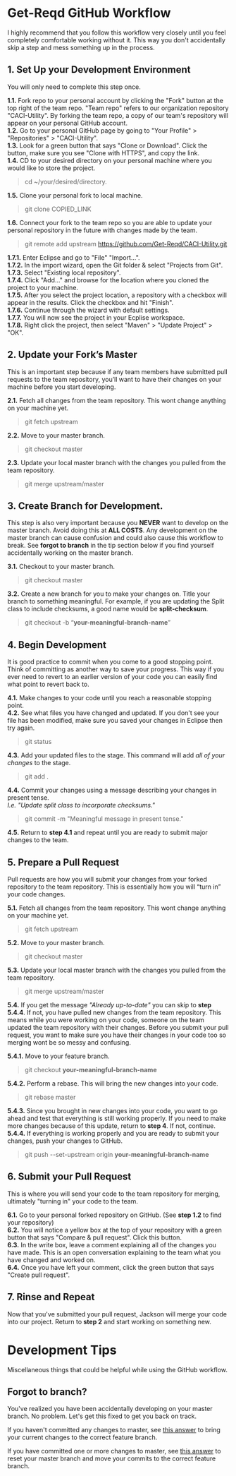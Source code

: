 # Get-Reqd GitHub Workflow  
I highly recommend that you follow this workflow very closely until you feel completely comfortable working without it. This way you don't accidentally skip a step and mess something up in the process.  

## 1. Set Up your Development Environment  
You will only need to complete this step once.  

**1.1.** Fork repo to your personal account by clicking the "Fork" button at the top right of the team repo. "Team repo" refers to our organization repository "CACI-Utility". By forking the team repo, a copy of our team's repository will appear on your personal GitHub account.  
**1.2.** Go to your personal GitHub page by going to "Your Profile" > "Repositories" > "CACI-Utility".  
**1.3.** Look for a green button that says "Clone or Download". Click the button, make sure you see "Clone with HTTPS", and copy the link.  
**1.4.** CD to your desired directory on your personal machine where you would like to store the project.  
> cd ~/your/desired/directory.  

**1.5.** Clone your personal fork to local machine.  
> git clone COPIED_LINK  

**1.6.** Connect your fork to the team repo so you are able to update your personal repository in the future with changes made by the team.  
> git remote add upstream https://github.com/Get-Reqd/CACI-Utility.git  

**1.7.1.** Enter Eclipse and go to "File" "Import...".  
**1.7.2.** In the import wizard, open the Git folder & select "Projects from Git".  
**1.7.3.** Select "Existing local repository".  
**1.7.4.** Click "Add..." and browse for the location where you cloned the project to your machine.  
**1.7.5.** After you select the project location, a repository with a checkbox will appear in the results. Click the checkbox and hit "Finish".  
**1.7.6.** Continue through the wizard with default settings.  
**1.7.7.** You will now see the project in your Ecplise workspace.  
**1.7.8.** Right click the project, then select "Maven" > "Update Project" > "OK".  

## 2. Update your Fork’s Master  
This is an important step because if any team members have submitted pull requests to the team repository, you’ll want to have their changes on your machine before you start developing.  

**2.1.** Fetch all changes from the team repository. This wont change anything on your machine yet.  
> git fetch upstream  

**2.2.** Move to your master branch.  
> git checkout master  

**2.3.** Update your local master branch with the changes you pulled from the team repository.  
> git merge upstream/master  

## 3. Create Branch for Development.  
This step is also very important because you **NEVER** want to develop on the master branch. Avoid doing this at **ALL COSTS**. Any development on the master branch can cause confusion and could also cause this workflow to break. See **forgot to branch** in the tip section below if you find yourself accidentally working on the master branch.  

**3.1.** Checkout to your master branch.  
> git checkout master  

**3.2.** Create a new branch for you to make your changes on. Title your branch to something meaningful. For example, if you are updating the Split class to include checksums, a good name would be **split-checksum**.  
> git checkout -b “**your-meaningful-branch-name**”  

## 4. Begin Development  
It is good practice to commit when you come to a good stopping point. Think of committing as another way to save your progress. This way if you ever need to revert to an earlier version of your code you can easily find what point to revert back to.  

**4.1.** Make changes to your code until you reach a reasonable stopping point.  
**4.2.** See what files you have changed and updated. If you don't see your file has been modified, make sure you saved your changes in Eclipse then try again.  
> git status  

**4.3.** Add your updated files to the stage. This command will add *all of your changes* to the stage.  
> git add .  

**4.4.** Commit your changes using a message describing your changes in present tense.  
*I.e. "Update split class to incorporate checksums."*  
> git commit -m "Meaningful message in present tense."  

**4.5.** Return to **step 4.1** and repeat until you are ready to submit major changes to the team.  

## 5. Prepare a Pull Request  
Pull requests are how you will submit your changes from your forked repository to the team repository. This is essentially how you will “turn in” your code changes.  

**5.1.** Fetch all changes from the team repository. This wont change anything on your machine yet.  
> git fetch upstream  

**5.2.** Move to your master branch.  
> git checkout master  

**5.3.** Update your local master branch with the changes you pulled from the team repository.  
> git merge upstream/master  

**5.4.** If you get the message *"Already up-to-date"* you can skip to **step 5.4.4**. If not, you have pulled new changes from the team repository. This means while you were working on your code, someone on the team updated the team repository with their changes. Before you submit your pull request, you want to make sure you have their changes in your code too so merging wont be so messy and confusing.  

**5.4.1.** Move to your feature branch.  
> git checkout **your-meaningful-branch-name**  

**5.4.2.** Perform a rebase. This will bring the new changes into your code.  
> git rebase master  

**5.4.3.** Since you brought in new changes into your code, you want to go ahead and test that everything is still working properly. If you need to make more changes because of this update, return to **step 4**. If not, continue. 
**5.4.4.** If everything is working properly and you are ready to submit your changes, push your changes to GitHub.  
> git push --set-upstream origin **your-meaningful-branch-name**  

## 6. Submit your Pull Request  
This is where you will send your code to the team repository for merging, ultimately "turning in" your code to the team.  

**6.1.** Go to your personal forked repository on GitHub. (See **step 1.2** to find your repository)  
**6.2.** You will notice a yellow box at the top of your repository with a green button that says "Compare & pull request". Click this button.  
**6.3.** In the write box, leave a comment explaining all of the changes you have made. This is an open conversation explaining to the team what you have changed and worked on.  
**6.4.** Once you have left your comment, click the green button that says "Create pull request".  

## 7. Rinse and Repeat  
Now that you've submitted your pull request, Jackson will merge your code into our project. Return to **step 2** and start working on something new.  


# Development Tips
Miscellaneous things that could be helpful while using the GitHub workflow. 

## Forgot to branch? 
You've realized you have been accidentally developing on your master branch. No problem. Let's get this fixed to get you back on track.  

If you haven't committed any changes to master, see [this answer](https://stackoverflow.com/a/22082669) to bring your current changes to the correct feature branch.  

If you have committed one or more changes to master, see [this answer](https://stackoverflow.com/a/36463546) to reset your master branch and move your commits to the correct feature branch.  